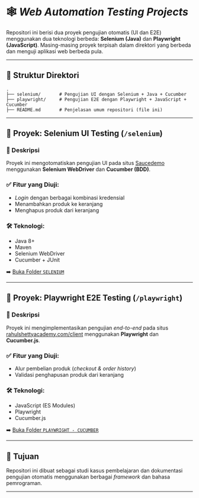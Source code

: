 
# 🕸️ _Web Automation Testing Projects_

Repositori ini berisi dua proyek pengujian otomatis (UI dan E2E) menggunakan dua teknologi berbeda: **Selenium (Java)** dan **Playwright (JavaScript)**. Masing-masing proyek terpisah dalam direktori yang berbeda dan menguji aplikasi web berbeda pula.

---

## 📁 Struktur Direktori

```
.
├── selenium/       # Pengujian UI dengan Selenium + Java + Cucumber
├── playwright/     # Pengujian E2E dengan Playwright + JavaScript + Cucumber
├── README.md       # Penjelasan umum repositori (file ini)
```

---

## 🔹 Proyek: Selenium UI Testing (`/selenium`)

### 📌 Deskripsi
Proyek ini mengotomatiskan pengujian UI pada situs [Saucedemo](https://www.saucedemo.com/) menggunakan **Selenium WebDriver** dan **Cucumber (BDD)**.

### ✅ Fitur yang Diuji:
- _Login_ dengan berbagai kombinasi kredensial
- Menambahkan produk ke keranjang
- Menghapus produk dari keranjang

### 🛠 Teknologi:
- Java 8+
- Maven
- Selenium WebDriver
- Cucumber + JUnit

➡️ [Buka Folder `SELENIUM`](https://github.com/syahdaafia/web-testing-automation/tree/main/SELENIUM)

---

## 🔹 Proyek: Playwright E2E Testing (`/playwright`)

### 📌 Deskripsi
Proyek ini mengimplementasikan pengujian _end-to-end_ pada situs [rahulshettyacademy.com/client](https://rahulshettyacademy.com/client) menggunakan **Playwright** dan **Cucumber.js**.

### ✅ Fitur yang Diuji:
- Alur pembelian produk (_checkout & order history_)
- Validasi penghapusan produk dari keranjang

### 🛠 Teknologi:
- JavaScript (ES Modules)
- Playwright
- Cucumber.js

➡️ [Buka Folder `PLAYWRIGHT - CUCUMBER`](https://github.com/syahdaafia/web-testing-automation/tree/main/PLAYWRIGHT%20-%20CUCUMBER)

---

## 📌 Tujuan

Repositori ini dibuat sebagai studi kasus pembelajaran dan dokumentasi pengujian otomatis menggunakan berbagai _framework_ dan bahasa pemrograman.


---

